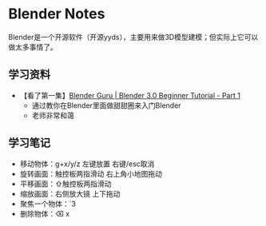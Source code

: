 # Blender Notes

Blender是一个开源软件（开源yyds），主要用来做3D模型建模；但实际上它可以做太多事情了。

## 学习资料

- 【看了第一集】[Blender Guru | Blender 3.0 Beginner Tutorial - Part 1](https://www.youtube.com/watch?v=nIoXOplUvAw&list=PLjEaoINr3zgFX8ZsChQVQsuDSjEqdWMAD&index=1)
    - 通过教你在Blender里面做甜甜圈来入门Blender
    - 老师非常和蔼

## 学习笔记

- 移动物体：g+x/y/z  左键放置 右键/esc取消
- 旋转画面：触控板两指滑动 右上角小地图拖动
- 平移画面：⇧触控板两指滑动
- 缩放画面：右侧放大镜 上下拖动
- 聚焦一个物体：`3
- 删除物体：⌫ x
